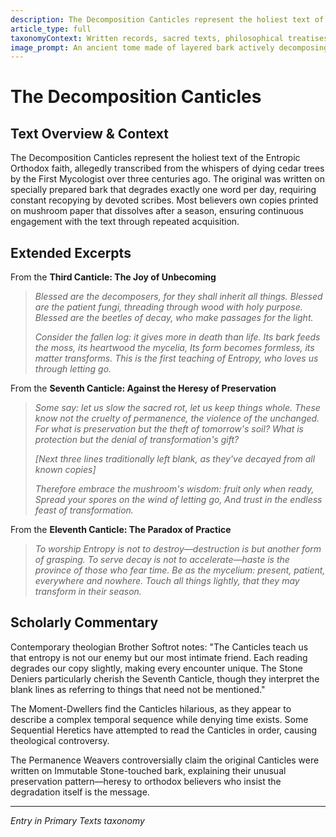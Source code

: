 ```yaml
---
description: The Decomposition Canticles represent the holiest text of the Entropic Orthodox faith, allegedly transcribed from the whispers of dying cedar trees by the First Mycologist over three centuries ago. The original was written on specially prepared bark that degrades exactly one word per day, requiring constant recopying by devoted scribes. Most believers own copies printed on mushroom paper that dissolves after a season, ensuring continuous engagement with the text through repeated acquisition.
article_type: full
taxonomyContext: Written records, sacred texts, philosophical treatises, and everyday documents from both cultures, presented as excerpts with contextual commentary
image_prompt: An ancient tome made of layered bark actively decomposing, its pages transforming into luminous spores that drift upward like prayers. Dark fantasy illuminated manuscript style with golden decay patterns, dramatic candlelight revealing intricate fungal inscriptions.
---
```



# The Decomposition Canticles

## Text Overview & Context

The Decomposition Canticles represent the holiest text of the Entropic Orthodox faith, allegedly transcribed from the whispers of dying cedar trees by the First Mycologist over three centuries ago. The original was written on specially prepared bark that degrades exactly one word per day, requiring constant recopying by devoted scribes. Most believers own copies printed on mushroom paper that dissolves after a season, ensuring continuous engagement with the text through repeated acquisition.

## Extended Excerpts

From the **Third Canticle: The Joy of Unbecoming**

> *Blessed are the decomposers, for they shall inherit all things.*
> *Blessed are the patient fungi, threading through wood with holy purpose.*
> *Blessed are the beetles of decay, who make passages for the light.*
> 
> *Consider the fallen log: it gives more in death than life.*
> *Its bark feeds the moss, its heartwood the mycelia,*
> *Its form becomes formless, its matter transforms.*
> *This is the first teaching of Entropy, who loves us through letting go.*

From the **Seventh Canticle: Against the Heresy of Preservation**

> *Some say: let us slow the sacred rot, let us keep things whole.*
> *These know not the cruelty of permanence, the violence of the unchanged.*
> *For what is preservation but the theft of tomorrow's soil?*
> *What is protection but the denial of transformation's gift?*
> 
> *[Next three lines traditionally left blank, as they've decayed from all known copies]*
> 
> *Therefore embrace the mushroom's wisdom: fruit only when ready,*
> *Spread your spores on the wind of letting go,*
> *And trust in the endless feast of transformation.*

From the **Eleventh Canticle: The Paradox of Practice**

> *To worship Entropy is not to destroy—destruction is but another form of grasping.*
> *To serve decay is not to accelerate—haste is the province of those who fear time.*
> *Be as the mycelium: present, patient, everywhere and nowhere.*
> *Touch all things lightly, that they may transform in their season.*

## Scholarly Commentary

Contemporary theologian Brother Softrot notes: "The Canticles teach us that entropy is not our enemy but our most intimate friend. Each reading degrades our copy slightly, making every encounter unique. The Stone Deniers particularly cherish the Seventh Canticle, though they interpret the blank lines as referring to things that need not be mentioned."

The Moment-Dwellers find the Canticles hilarious, as they appear to describe a complex temporal sequence while denying time exists. Some Sequential Heretics have attempted to read the Canticles in order, causing theological controversy.

The Permanence Weavers controversially claim the original Canticles were written on Immutable Stone-touched bark, explaining their unusual preservation pattern—heresy to orthodox believers who insist the degradation itself is the message.

---
*Entry in Primary Texts taxonomy*
